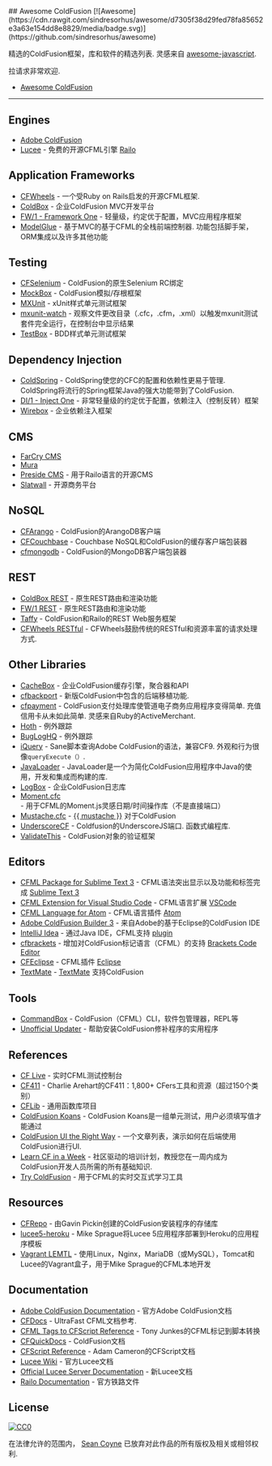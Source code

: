 <div class="github-widget" data-repo="seancoyne/awesome-coldfusion"></div>
## Awesome ColdFusion [![Awesome](https://cdn.rawgit.com/sindresorhus/awesome/d7305f38d29fed78fa85652e3a63e154dd8e8829/media/badge.svg)](https://github.com/sindresorhus/awesome)

 精选的ColdFusion框架，库和软件的精选列表.  灵感来自 [awesome-javascript](https://github.com/sorrycc/awesome-javascript).

拉请求非常欢迎.

* [Awesome ColdFusion](https://github.com/seancoyne/awesome-coldfusion)
	
----

## Engines

* [Adobe ColdFusion](http://www.adobe.com/products/coldfusion-family.html)
* [Lucee](http://lucee.org/) - 免费的开源CFML引擎 [Railo](http://www.getrailo.org/)

## Application Frameworks

* [CFWheels](https://cfwheels.org) - 一个受Ruby on Rails启发的开源CFML框架.
* [ColdBox](http://www.coldbox.org) - 企业ColdFusion MVC开发平台
* [FW/1 - Framework One](https://github.com/framework-one/fw1) - 轻量级，约定优于配置，MVC应用程序框架
* [ModelGlue](http://model-glue.com)   - 基于MVC的基于CFML的全栈前端控制器.  功能包括脚手架，ORM集成以及许多其他功能

## Testing

* [CFSelenium](https://github.com/teamcfadvance/CFSelenium) -  ColdFusion的原生Selenium RC绑定
* [MockBox](http://wiki.coldbox.org/wiki/MockBox.cfm) -  ColdFusion模拟/存根框架
* [MXUnit](https://github.com/mxunit/mxunit) -  xUnit样式单元测试框架
* [mxunit-watch](https://github.com/atuttle/mxunit-watch) - 观察文件更改目录（.cfc，.cfm，.xml）以触发mxunit测试套件完全运行，在控制台中显示结果
* [TestBox](https://github.com/Ortus-Solutions/TestBox) -  BDD样式单元测试框架

## Dependency Injection

* [ColdSpring](http://www.coldspringframework.org/)   -  ColdSpring使您的CFC的配置和依赖性更易于管理.  ColdSpring将流行的Spring框架Java的强大功能带到了ColdFusion.
* [DI/1 - Inject One](https://github.com/framework-one/di1) - 非常轻量级的约定优于配置，依赖注入（控制反转）框架
* [Wirebox](http://wiki.coldbox.org/wiki/WireBox.cfm) - 企业依赖注入框架

## CMS

* [FarCry CMS](https://github.com/farcrycore/plugin-farcrycms)
* [Mura](https://github.com/blueriver/MuraCMS)
* [Preside CMS](https://github.com/pixl8/Preside-CMS) - 用于Railo语言的开源CMS
* [Slatwall](https://github.com/ten24/Slatwall) - 开源商务平台

## NoSQL

* [CFArango](https://github.com/dajester2013/CFArango) -  ColdFusion的ArangoDB客户端
* [CFCouchbase](https://github.com/Ortus-Solutions/cfcouchbase-sdk) -  Couchbase NoSQL和ColdFusion的缓存客户端包装器
* [cfmongodb](https://github.com/marcesher/cfmongodb) -  ColdFusion的MongoDB客户端包装器

## REST

* [ColdBox REST](http://wiki.coldbox.org/wiki/Building_Rest_APIs.cfm) - 原生REST路由和渲染功能
* [FW/1 REST](https://github.com/framework-one/fw1/wiki/Developing-Applications-Manual#controllers-for-rest-apis) - 原生REST路由和渲染功能
* [Taffy](http://taffy.io) -  ColdFusion和Railo的REST Web服务框架
* [CFWheels RESTful](https://guides.cfwheels.org/docs/routing) -  CFWheels鼓励传统的RESTful和资源丰富的请求处理方式.

## Other Libraries

* [CacheBox](http://wiki.coldbox.org/wiki/CacheBox.cfm) - 企业ColdFusion缓存引擎，聚合器和API
* [cfbackport](https://github.com/misterdai/cfbackport) - 新版ColdFusion中包含的后端移植功能.
* [cfpayment](https://github.com/ghidinelli/cfpayment)   -  ColdFusion支付处理库使管道电子商务应用程序变得简单.  充值信用卡从未如此简单.  灵感来自Ruby的ActiveMerchant.
* [Hoth](https://github.com/aarongreenlee/Hoth) - 例外跟踪
* [BugLogHQ](https://github.com/oarevalo/BugLogHQ) - 例外跟踪
* [iQuery](https://github.com/atuttle/iquery)   -  Sane脚本查询Adobe ColdFusion的语法，兼容CF9.  外观和行为很像`queryExecute（）`.
* [JavaLoader](https://github.com/markmandel/JavaLoader) -  JavaLoader是一个为简化ColdFusion应用程序中Java的使用，开发和集成而构建的库.
* [LogBox](http://wiki.coldbox.org/wiki/LogBox.cfm) - 企业ColdFusion日志库
* [Moment.cfc](https://github.com/AlumnIQ/momentcfc) - 用于CFML的Moment.js灵感日期/时间操作库（不是直接端口）
* [Mustache.cfc](https://github.com/rip747/Mustache.cfc) - [{{ mustache }}](http://mustache.github.io) 对于ColdFusion
* [UnderscoreCF](https://github.com/russplaysguitar/UnderscoreCF)   -  Coldfusion的UnderscoreJS端口.  函数式编程库.
* [ValidateThis](http://validatethis.org) -  ColdFusion对象的验证框架

## Editors

* [CFML Package for Sublime Text 3](https://github.com/jcberquist/sublimetext-cfml) -  CFML语法突出显示以及功能和标签完成 [Sublime Text 3](http://www.sublimetext.com)
* [CFML Extension for Visual Studio Code](https://marketplace.visualstudio.com/items?itemName=KamasamaK.vscode-cfml) -  CFML语言扩展 [VSCode](https://code.visualstudio.com/)
* [CFML Language for Atom](https://github.com/atuttle/atom-language-cfml) -  CFML语言插件 [Atom](https://atom.io/)
* [Adobe ColdFusion Builder 3](http://www.adobe.com/products/coldfusion-builder.html) - 来自Adobe的基于Eclipse的ColdFusion IDE
* [IntelliJ Idea](http://www.jetbrains.com/idea/) - 通过Java IDE，CFML支持 [plugin](https://github.com/JetBrains/intellij-plugins/tree/master/CFML)
* [cfbrackets](http://cfbrackets.org) - 增加对ColdFusion标记语言（CFML）的支持 [Brackets Code Editor](http://brackets.io/)
* [CFEclipse](http://cfeclipse.org) -  CFML插件 [Eclipse](http://www.eclipse.org/)
* [TextMate](https://github.com/textmate/coldfusion.tmbundle) - [TextMate](http://macromates.com) 支持ColdFusion

## Tools

* [CommandBox](https://github.com/Ortus-Solutions/commandbox) -  ColdFusion（CFML）CLI，软件包管理器，REPL等
* [Unofficial Updater](http://www.uu-2.info/) - 帮助安装ColdFusion修补程序的实用程序

## References

* [CF Live](http://cflive.net) - 实时CFML测试控制台
* [CF411](http://carehart.org/cf411/) -  Charlie Arehart的CF411：1,800+ CFers工具和资源（超过150个类别）
* [CFLib](http://cflib.org/) - 通用函数库项目
* [ColdFusion Koans](https://github.com/nodoherty/ColdFusion-Koans) -  ColdFusion Koans是一组单元测试，用户必须填写值才能通过
* [ColdFusion UI the Right Way](https://github.com/cfjedimaster/ColdFusion-UI-the-Right-Way) - 一个文章列表，演示如何在后端使用ColdFusion进行UI.
* [Learn CF in a Week](http://www.learncfinaweek.com) - 社区驱动的培训计划，教授您在一周内成为ColdFusion开发人员所需的所有基础知识.
* [Try ColdFusion](http://trycf.com/) - 用于CFML的实时交互式学习工具

## Resources
* [CFRepo](http://www.gpickin.com/cfrepo/) - 由Gavin Pickin创建的ColdFusion安装程序的存储库
* [lucee5-heroku](https://github.com/mikesprague/lucee5-heroku) -  Mike Sprague将Lucee 5应用程序部署到Heroku的应用程序模板
* [Vagrant LEMTL](https://github.com/mikesprague/vagrant-lemtl) - 使用Linux，Nginx，MariaDB（或MySQL），Tomcat和Lucee的Vagrant盒子，用于Mike Sprague的CFML本地开发

## Documentation

* [Adobe ColdFusion Documentation](https://helpx.adobe.com/coldfusion/home.html) - 官方Adobe ColdFusion文档
* [CFDocs](http://cfdocs.org/) -  UltraFast CFML文档参考.
* [CFML Tags to CFScript Reference](https://github.com/cfchef/cfml-tag-to-script-conversions) -  Tony Junkes的CFML标记到脚本转换
* [CFQuickDocs](http://cfquickdocs.com/) -  ColdFusion文档
* [CFScript Reference](https://github.com/daccfml/cfscript/blob/master/cfscript.md) -  Adam Cameron的CFScript文档
* [Lucee Wiki](https://bitbucket.org/lucee/lucee/wiki/Home) - 官方Lucee文档
* [Official Lucee Server Documentation](http://docs.lucee.org/) - 新Lucee文档
* [Railo Documentation](https://github.com/getrailo/railo/wiki) - 官方铁路文件

## License

[![CC0](http://mirrors.creativecommons.org/presskit/buttons/88x31/svg/cc-zero.svg)](https://creativecommons.org/publicdomain/zero/1.0/)

在法律允许的范围内， [Sean Coyne](https://github.com/seancoyne/awesome-coldfusion) 已放弃对此作品的所有版权及相关或相邻权利.
